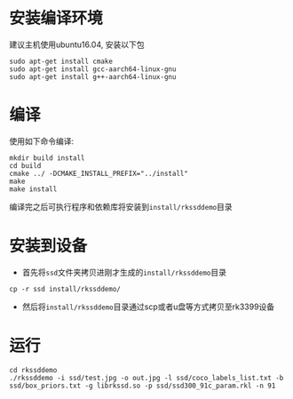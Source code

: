 # 安装编译环境

建议主机使用ubuntu16.04, 安装以下包

```
sudo apt-get install cmake
sudo apt-get install gcc-aarch64-linux-gnu
sudo apt-get install g++-aarch64-linux-gnu

```

# 编译

使用如下命令编译:

```
mkdir build install
cd build
cmake ../ -DCMAKE_INSTALL_PREFIX="../install"
make
make install
```

编译完之后可执行程序和依赖库将安装到`install/rkssddemo`目录

# 安装到设备

- 首先将`ssd`文件夹拷贝进刚才生成的`install/rkssddemo`目录

```
cp -r ssd install/rkssddemo/
```

- 然后将`install/rkssddemo`目录通过scp或者u盘等方式拷贝至rk3399设备

# 运行

```
cd rkssddemo
./rkssddemo -i ssd/test.jpg -o out.jpg -l ssd/coco_labels_list.txt -b ssd/box_priors.txt -g librkssd.so -p ssd/ssd300_91c_param.rkl -n 91
```

